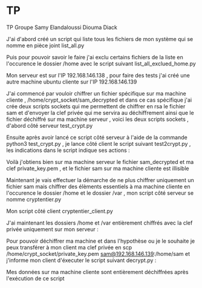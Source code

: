 # TP
TP Groupe Samy Elandaloussi Diouma Diack

J'ai d'abord créé un script qui liste tous les fichiers de mon système 
qui se nomme en pièce joint list_all.py


Puis pour pouvoir savoir le faire j'ai exclu certains fichiers de la liste en l'occurence le dossier /home avec le script suivant list_all_exclued_home.py


Mon serveur est sur l'IP 192.168.146.138 , pour faire des tests j'ai créé une autre machine ubuntu cliente sur l'IP 192.168.146.139

J'ai commencé par vouloir chiffrer un fichier spécifique sur ma machine cliente , /home/crypt_socket/sam_decrypted et dans ce cas spécifique j'ai crée deux scripts sockets qui me permettent de chiffrer en rsa le fichier sam et d'envoyer la clef privée qui me servira au déchiffrement ainsi que le fichier déchiffré sur ma machine serveur , voici les deux scripts sockets , d'abord côté serveur test_crypt.py

Ensuite après avoir lancé ce script côté serveur à l'aide de la commande python3 test_crypt.py , je lance côté client le script suivant test2crypt.py , les indications dans le script indique ses actions : 

Voilà j'obtiens bien sur ma machine serveur le fichier sam_decrypted et ma clef  private_key.pem , et le fichier sam sur ma machine cliente est illisible 

Maintenant je vais effectuer la démarche de ne plus chiffrer uniquement un fichier sam mais chiffrer des élèments essentiels à ma machine cliente en l'occurence le dossier /home et le dossier /var , mon script côté serveur se nomme cryptentier.py

Mon script côté client  cryptentier_client.py


J'ai maintenant les dossiers /home et /var entièrement chiffrés avec la clef privée uniquement sur mon serveur : 

Pour pouvoir déchiffrer ma machine et dans l'hypothèse ou je le souhaite je peux transférer à mon client ma clef privée en scp /home/crypt_socket/private_key.pem sam@192.168.146.139:/home/sam
et j'informe mon client d'éxecuter le script suivant decrypt.py : 


Mes données sur ma machine cliente sont entièrement déchiffrées après l'exécution de ce script 

